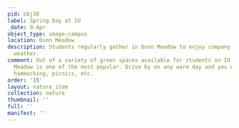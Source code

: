 ```yaml
---
pid: obj16
label: Spring Day at IU
_date: 9-Apr
object_type: image-campus
location: Dunn Meadow
description: Students regularly gather in Dunn Meadow to enjoy company and the warm
  weather.
comment: Out of a variety of green spaces available for students on IU campus, Dunn
  Meadow is one of the most popular. Drive by on any warm day and you will see frisbee,
  hammocking, picnics, etc.
order: '15'
layout: nature_item
collection: nature
thumbnail: ''
full: ''
manifest: ''
---
```

